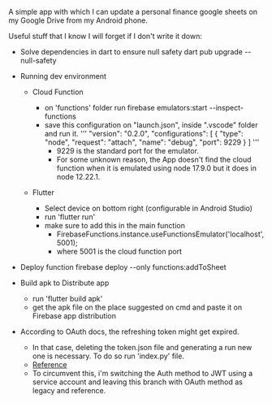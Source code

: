 A simple app with which I can update a personal finance google sheets on my Google Drive from my Android phone.

Useful stuff that I know I will forget if I don't write it down:

- Solve dependencies in dart to ensure null safety
    dart pub upgrade --null-safety

- Running dev environment

    - Cloud Function
        - on 'functions' folder run
            firebase emulators:start --inspect-functions
        - save this configuration on "launch.json", inside ".vscode" folder and run it.
            '''
            "version": "0.2.0",
            "configurations": [
                {
                    "type": "node",
                    "request": "attach",
                    "name": "debug",
                    "port": 9229
                }
            ]
            '''
            - 9229 is the standard port for the emulator.
            - For some unknown reason, the App doesn't find the cloud function when it is emulated using node 17.9.0 but it does in node 12.22.1.

    - Flutter
        - Select device on bottom right (configurable in Android Studio)
        - run 'flutter run'
        - make sure to add this in the main function
            - FirebaseFunctions.instance.useFunctionsEmulator('localhost', 5001);
            - where 5001 is the cloud function port

- Deploy function
    firebase deploy --only functions:addToSheet

- Build apk to Distribute app
    - run 'flutter build apk'
    - get the apk file on the place suggested on cmd and paste it on Firebase app distribution

- According to OAuth docs, the refreshing token might get expired.
    - In that case, deleting the token.json file and generating a run new one is necessary. To do so run 'index.py' file.
    - [Reference](https://developers.google.com/identity/protocols/oauth2#expiration)
    - To circumvent this, i'm switching the Auth method to JWT using a service account and leaving this branch with OAuth method as legacy and reference.